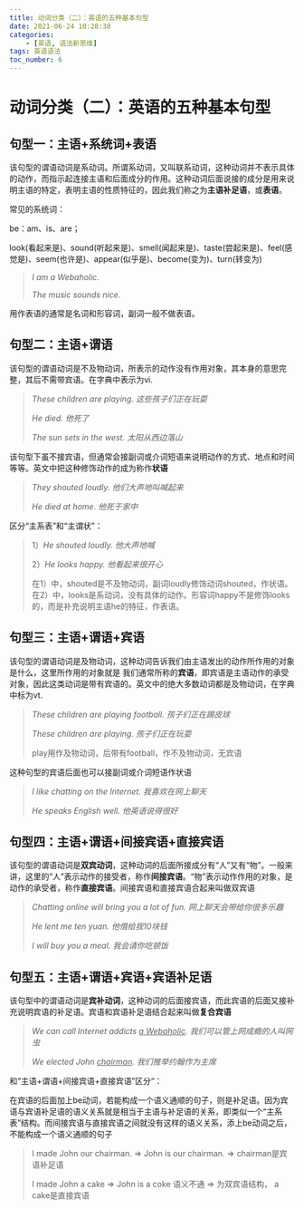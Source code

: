 ```yaml
---
title: 动词分类（二）：英语的五种基本句型
date: 2021-06-24 10:28:38
categories: 
    - [英语, 语法新思维]
tags: 英语语法
toc_number: 6
---
```


# 动词分类（二）：英语的五种基本句型

## 句型一：主语+系统词+表语

该句型的谓语动词是系动词。所谓系动词，又叫联系动词，这种动词并不表示具体的动作，而指示起连接主语和后面成分的作用。这种动词后面说接的成分是用来说明主语的特定，表明主语的性质特征的，因此我们称之为**主语补足语**，或**表语**。

常见的系统词：

be：am、is、are；

look(看起来是)、sound(听起来是)、smell(闻起来是)、taste(尝起来是)、feel(感觉是)、seem(也许是)、appear(似乎是)、become(变为)、turn(转变为)

> *I am a  Webaholic.*
>
> *The music sounds nice.*

用作表语的通常是名词和形容词，副词一般不做表语。



## 句型二：主语+谓语

该句型的谓语动词是不及物动词，所表示的动作没有作用对象，其本身的意思完整，其后不需带宾语。在字典中表示为vi.

> *These children are playing.	这些孩子们正在玩耍*
>
> *He died.	他死了*
>
> *The sun sets in the west.	太阳从西边落山*

该句型下虽不接宾语，但通常会接副词或介词短语来说明动作的方式、地点和时间等等。英文中把这种修饰动作的成为称作**状语**

> *They shouted loudly.	他们大声地叫喊起来*
>
> *He died at home.	他死于家中*

区分“主系表”和“主谓状”：

> 1）*He shouted loudly.	他大声地喊*
>
> 2）*He looks happy.	他看起来很开心*
>
> 在1）中，shouted是不及物动词，副词loudly修饰动词shouted，作状语。在2）中，looks是系动词，没有具体的动作。形容词happy不是修饰looks的，而是补充说明主语he的特征，作表语。

## 句型三：主语+谓语+宾语

该句型的谓语动词是及物动词，这种动词告诉我们由主语发出的动作所作用的对象是什么，这里所作用的对象就是 我们通常所称的**宾语**，即宾语是主语动作的承受对象，因此这类动词是带有宾语的。英文中的绝大多数动词都是及物动词，在字典中标为vt.

> *These children are playing football.	孩子们正在踢皮球*
>
> *These children are playing.	孩子们正在玩耍*
>
> play用作及物动词，后带有football，作不及物动词，无宾语

 这种句型的宾语后面也可以接副词或介词短语作状语

> *I like chatting on the Internet.	我喜欢在网上聊天*
>
> *He speaks English well.	他英语说得很好*

## 句型四：主语+谓语+间接宾语+直接宾语

该句型的谓语动词是**双宾动词**，这种动词的后面所接成分有“人”又有“物”。一般来讲，这里的“人”表示动作的接受者，称作**间接宾语**。“物”表示动作作用的对象，是动作的承受者，称作**直接宾语**。间接宾语和直接宾语合起来叫做双宾语

> *Chatting online will bring you a lot of fun.	网上聊天会带给你很多乐趣*
>
> *He lent me ten yuan.	他借给我10块钱*
>
> *I will buy you a  meal.	我会请你吃顿饭*

## 句型五：主语+谓语+宾语+宾语补足语

该句型中的谓语动词是**宾补动词**，这种动词的后面接宾语，而此宾语的后面又接补充说明宾语的补足语。宾语和宾语补足语结合起来叫做**复合宾语**

> *We can call Internet addicts <u>a Webaholic</u>.	我们可以管上网成瘾的人叫网虫*
>
> *We elected John <u>chairman</u>.	我们推举约翰作为主席*	

和“主语+谓语+间接宾语+直接宾语”区分“：

​	在宾语的后面加上be动词，若能构成一个语义通顺的句子，则是补足语。因为宾语与宾语补足语的语义关系就是相当于主语与补足语的关系，即类似一个“主系表”结构。而间接宾语与直接宾语之间就没有这样的语义关系，添上be动词之后，不能构成一个语义通顺的句子

>I made John our chairman. => John is our chairman. => chairman是宾语补足语
>
>I made John a cake => John is a coke 语义不通 =>  为双宾语结构， a cake是直接宾语

